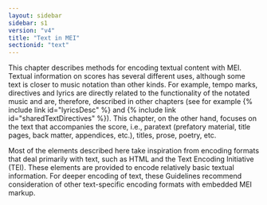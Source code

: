 ```yaml
---
layout: sidebar
sidebar: s1
version: "v4"
title: "Text in MEI"
sectionid: "text"
---
```


This chapter describes methods for encoding textual content with MEI. Textual information on scores has several different uses, although some text is closer to music notation than other kinds. For example, tempo marks, directives and lyrics are directly related to the functionality of the notated music and are, therefore, described in other chapters (see for example {% include link id="lyricsDesc" %} and {% include link id="sharedTextDirectives" %}). This chapter, on the other hand, focuses on the text that accompanies the score, i.e., paratext (prefatory material, title pages, back matter, appendices, etc.), titles, prose, poetry, etc.

Most of the elements described here take inspiration from encoding formats that deal primarily with text, such as HTML and the Text Encoding Initiative (TEI). These elements are provided to encode relatively basic textual information. For deeper encoding of text, these Guidelines recommend consideration of other text-specific encoding formats with embedded MEI markup.
